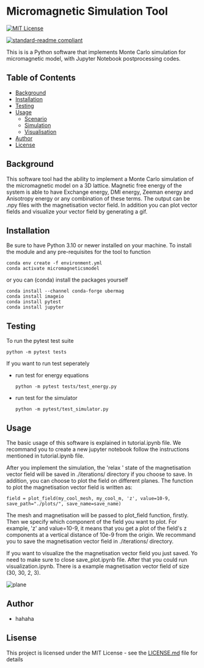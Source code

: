# Micromagnetic Simulation Tool
[![MIT License](https://img.shields.io/static/v1?label=license&message=MIT&color=orange)](https://opensource.org/licenses/mit-license.php)

[![standard-readme compliant](https://img.shields.io/badge/readme%20style-standard-brightgreen.svg?style=flat-square)](https://github.com/RichardLitt/standard-readme)

This is is a Python software that implements Monte Carlo simulation for micromagnetic model, with Jupyter Notebook postprocessing codes.

## Table of Contents

- [Background](#background)
- [Installation](#Installation)
- [Testing](#Testing)
- [Usage](#usage)
  - [Scenario](#scenario)
  - [Simulation](#simulation)
  - [Visualisation](#visualisation)
- [Author](#Author)
- [License](#license)

## Background

This software tool had the ability to implement a Monte Carlo simulation of the micromagnetic model on a 3D lattice. Magnetic free energy of the system is able to have Exchange energy, DMI energy, Zeeman energy and Anisotropy energy or any combination of these terms. The output can be  .npy files with the magnetisation vector field. In addition you can plot vector fields and visualize your vector field by generating a gif.

## Installation

Be sure to have Python 3.10 or newer installed on your machine. To install the module and any pre-requisites for the tool to function

```
conda env create -f environment.yml
conda activate micromagneticsmodel
```

or you can (conda) install the packages yourself

```
conda install --channel conda-forge ubermag
conda install imageio
conda install pytest
conda install jupyter
```

## Testing

To run the pytest test suite
```
python -m pytest tests
```

If you want to run test seperately

- run test for energy equations

  ```
  python -m pytest tests/test_energy.py
  ```

- run test for the simulator

  ```
  python -m pytest/test_simulator.py
  ```

## Usage

The basic usage of this software is explained in tutorial.ipynb file. We recommand you to create a new jupyter notebook follow the instructions mentioned in tutorial.ipynb file.

After you implement the simulation, the  'relax ' state of the magnetisation vector field will be saved in ./iterations/ directory if you choose to save. In addition, you can choose to plot the field on different planes. The function to plot the magnetisation vector field is written as:

```
field = plot_field(my_cool_mesh, my_cool_m, 'z', value=10-9, save_path="./plots/", save_name=save_name)
```

The mesh and magnetisation will be passed to plot_field function, firstly. Then we specify which component of the field you want to plot. For example, 'z' and value=10-9, it means that you get a plot of the field's z components at a vertical distance of 10e-9 from the origin. We recommand you to save the magnetisation vector field in ./iterations/ directory.

If you want to visualize the the magnetisation vector field you just saved. Yo need to make sure to close save_plot.ipynb file. After that  you could run visualization.ipynb. There is a example magnetisation vector field of size (30, 30, 2, 3).

![plane](https://github.com/ese-msc-2021/irp-yz11721/blob/main/pics/plane.gif)



## Author

   - hahaha

## Lisense

This project is licensed under the MIT License  - see the [LICENSE.md](license.md) file for details

